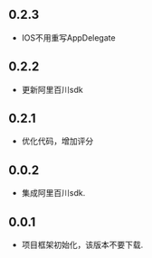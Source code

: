 ## 0.2.3

* IOS不用重写AppDelegate

## 0.2.2

* 更新阿里百川sdk

## 0.2.1

* 优化代码，增加评分

## 0.0.2

* 集成阿里百川sdk.

## 0.0.1

* 项目框架初始化，该版本不要下载.

